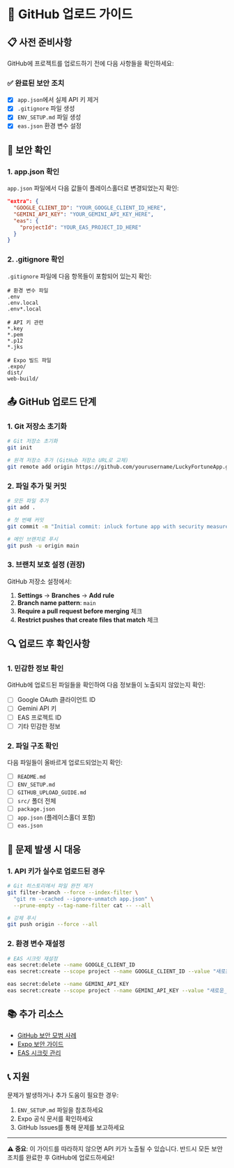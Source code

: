 # 🚀 GitHub 업로드 가이드

## 📋 사전 준비사항

GitHub에 프로젝트를 업로드하기 전에 다음 사항들을 확인하세요:

### ✅ 완료된 보안 조치
- [x] `app.json`에서 실제 API 키 제거
- [x] `.gitignore` 파일 생성
- [x] `ENV_SETUP.md` 파일 생성
- [x] `eas.json` 환경 변수 설정

## 🔐 보안 확인

### 1. app.json 확인
`app.json` 파일에서 다음 값들이 플레이스홀더로 변경되었는지 확인:

```json
"extra": {
  "GOOGLE_CLIENT_ID": "YOUR_GOOGLE_CLIENT_ID_HERE",
  "GEMINI_API_KEY": "YOUR_GEMINI_API_KEY_HERE",
  "eas": {
    "projectId": "YOUR_EAS_PROJECT_ID_HERE"
  }
}
```

### 2. .gitignore 확인
`.gitignore` 파일에 다음 항목들이 포함되어 있는지 확인:

```
# 환경 변수 파일
.env
.env.local
.env*.local

# API 키 관련
*.key
*.pem
*.p12
*.jks

# Expo 빌드 파일
.expo/
dist/
web-build/
```

## 📤 GitHub 업로드 단계

### 1. Git 저장소 초기화
```bash
# Git 저장소 초기화
git init

# 원격 저장소 추가 (GitHub 저장소 URL로 교체)
git remote add origin https://github.com/yourusername/LuckyFortuneApp.git
```

### 2. 파일 추가 및 커밋
```bash
# 모든 파일 추가
git add .

# 첫 번째 커밋
git commit -m "Initial commit: inluck fortune app with security measures"

# 메인 브랜치로 푸시
git push -u origin main
```

### 3. 브랜치 보호 설정 (권장)
GitHub 저장소 설정에서:
1. **Settings** → **Branches** → **Add rule**
2. **Branch name pattern**: `main`
3. **Require a pull request before merging** 체크
4. **Restrict pushes that create files that match** 체크

## 🔍 업로드 후 확인사항

### 1. 민감한 정보 확인
GitHub에 업로드된 파일들을 확인하여 다음 정보들이 노출되지 않았는지 확인:
- [ ] Google OAuth 클라이언트 ID
- [ ] Gemini API 키
- [ ] EAS 프로젝트 ID
- [ ] 기타 민감한 정보

### 2. 파일 구조 확인
다음 파일들이 올바르게 업로드되었는지 확인:
- [ ] `README.md`
- [ ] `ENV_SETUP.md`
- [ ] `GITHUB_UPLOAD_GUIDE.md`
- [ ] `src/` 폴더 전체
- [ ] `package.json`
- [ ] `app.json` (플레이스홀더 포함)
- [ ] `eas.json`

## 🚨 문제 발생 시 대응

### 1. API 키가 실수로 업로드된 경우
```bash
# Git 히스토리에서 파일 완전 제거
git filter-branch --force --index-filter \
  "git rm --cached --ignore-unmatch app.json" \
  --prune-empty --tag-name-filter cat -- --all

# 강제 푸시
git push origin --force --all
```

### 2. 환경 변수 재설정
```bash
# EAS 시크릿 재설정
eas secret:delete --name GOOGLE_CLIENT_ID
eas secret:create --scope project --name GOOGLE_CLIENT_ID --value "새로운_클라이언트_ID"

eas secret:delete --name GEMINI_API_KEY
eas secret:create --scope project --name GEMINI_API_KEY --value "새로운_API_키"
```

## 📚 추가 리소스

- [GitHub 보안 모범 사례](https://docs.github.com/en/github/security)
- [Expo 보안 가이드](https://docs.expo.dev/guides/security/)
- [EAS 시크릿 관리](https://docs.expo.dev/eas-update/eas-secrets/)

## 📞 지원

문제가 발생하거나 추가 도움이 필요한 경우:
1. `ENV_SETUP.md` 파일을 참조하세요
2. Expo 공식 문서를 확인하세요
3. GitHub Issues를 통해 문제를 보고하세요

---

**⚠️ 중요**: 이 가이드를 따라하지 않으면 API 키가 노출될 수 있습니다. 반드시 모든 보안 조치를 완료한 후 GitHub에 업로드하세요!

